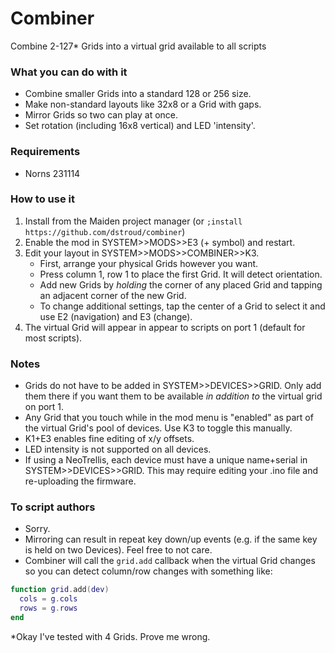 # Combiner
Combine 2-127* Grids into a virtual grid available to all scripts

### What you can do with it
- Combine smaller Grids into a standard 128 or 256 size.
- Make non-standard layouts like 32x8 or a Grid with gaps.
- Mirror Grids so two can play at once.
- Set rotation (including 16x8 vertical) and LED 'intensity'.


### Requirements
- Norns 231114

### How to use it
1. Install from the Maiden project manager (or `;install https://github.com/dstroud/combiner`)
2. Enable the mod in SYSTEM>>MODS>>E3 (+ symbol) and restart.
3. Edit your layout in SYSTEM>>MODS>>COMBINER>>K3.
	- First, arrange your physical Grids however you want.
	- Press column 1, row 1 to place the first Grid. It will detect orientation.
	- Add new Grids by *holding* the corner of any placed Grid and tapping an adjacent corner of the new Grid.
	- To change additional settings, tap the center of a Grid to select it and use E2 (navigation) and E3 (change).
4. The virtual Grid will appear in appear to scripts on port 1 (default for most scripts).


### Notes
- Grids do not have to be added in SYSTEM>>DEVICES>>GRID. Only add them there if you want them to be available *in addition to* the virtual grid on port 1.
- Any Grid that you touch while in the mod menu is "enabled" as part of the virtual Grid's pool of devices. Use K3 to toggle this manually.
- K1+E3 enables fine editing of x/y offsets.
- LED intensity is not supported on all devices.
- If using a NeoTrellis, each device must have a unique name+serial in SYSTEM>>DEVICES>>GRID. This may require editing your .ino file and re-uploading the firmware.

### To script authors
- Sorry.
- Mirroring can result in repeat key down/up events (e.g. if the same key is held on two Devices). Feel free to not care.
- Combiner will call the `grid.add` callback when the virtual Grid changes so you can detect column/row changes with something like:

```lua
function grid.add(dev)
  cols = g.cols
  rows = g.rows
end
```


*Okay I've tested with 4 Grids. Prove me wrong.
